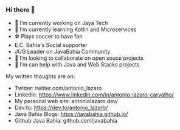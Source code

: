 ### Hi there 👋

- 🔭 I’m currently working on Jaya Tech
- 🌱 I’m currently learning Kotlin and Microservices
- :soccer: Plays soccer to have fan
- E.C. Bahia's Social supporter
- JUG Leader on JavaBahia Community
- 👯 I’m looking to collaborate on open souce projects
- 🤔 I’m can help with Java and Web Stacks projects

My written thoughts are on:
- Twitter: twitter.com/antonio_lazaro
- Linkedin: https://www.linkedin.com/in/antonio-lazaro-carvalho/
- My personal web site: antoniolazaro.dev/
- Dev.to: https://dev.to/antonio_lazaro/
- Java Bahia Blogs: https://javabahia.github.io/
- Github Java Bahia: github.com/javabahia
